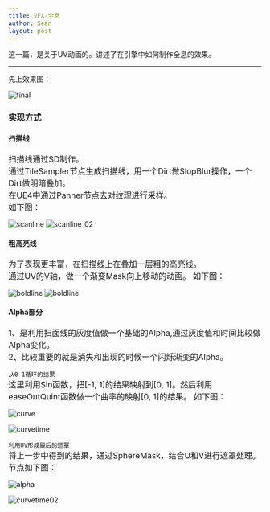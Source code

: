 ```yaml
---
title: VFX-全息
author: Sean
layout: post
---
```

这一篇，是关于UV动画的。讲述了在引擎中如何制作全息的效果。

****

先上效果图：<br>

![final](https://user-images.githubusercontent.com/106949238/173721483-4fa01103-65a9-425e-ab09-78755aba1ee7.gif)

### 实现方式

#### 扫描线
<font size="3">
  扫描线通过SD制作。<br>
  通过TileSampler节点生成扫描线，用一个Dirt做SlopBlur操作，一个Dirt做明暗叠加。<br>
  在UE4中通过Panner节点去对纹理进行采样。<br>
  如下图：
</font>

![scanline](https://user-images.githubusercontent.com/106949238/173819196-917f412e-43f7-4d53-b136-11fb44862bf9.png)
![scanline_02](https://user-images.githubusercontent.com/106949238/173820159-99a8e143-68ae-40b7-8e53-4827ebd4a578.gif)

#### 粗高亮线
<font size="3">
  为了表现更丰富，在扫描线上在叠加一层粗的高亮线。<br>
  通过UV的V轴，做一个渐变Mask向上移动的动画。
  如下图：
</font>

![boldline](https://user-images.githubusercontent.com/106949238/173823038-aa0a2ffe-efa6-4e81-bb2d-f649bdf48c8d.png)
![boldline](https://user-images.githubusercontent.com/106949238/173823160-94c0abde-229f-456e-9fb6-6839a3d46d1a.gif)

#### Alpha部分
<font size="3">
  1、是利用扫面线的灰度值做一个基础的Alpha,通过灰度值和时间比较做Alpha变化。<br>
  2、比较重要的就是消失和出现的时候一个闪烁渐变的Alpha。<br>
</font> 

  `从0-1循环的结果`      
  <font size="3">
    这里利用Sin函数，把[-1, 1]的结果映射到[0, 1]。然后利用easeOutQuint函数做一个曲率的映射[0, 1]的结果。
    如下图：<br>
  </font> 
  
  ![curve](https://user-images.githubusercontent.com/106949238/173852587-f0cae60d-4b4b-41fa-b496-fbab806be264.png)
  
  ![curvetime](https://user-images.githubusercontent.com/106949238/173853464-13dcb508-f9b3-4394-80a5-2ccbb58d9b6d.gif)
  
  `利用UV形成最后的遮罩`     
  <font size="3">
    将上一步中得到的结果，通过SphereMask，结合U和V进行遮罩处理。节点如下图：<br>
  </font> 
  
  ![alpha](https://user-images.githubusercontent.com/106949238/173853955-96d1a813-3540-4a1e-97ca-0bb8ea95f3f9.png)

  ![curvetime02](https://user-images.githubusercontent.com/106949238/173855700-d35991fa-0e9b-49d9-afd6-d7f3959c310d.gif)
